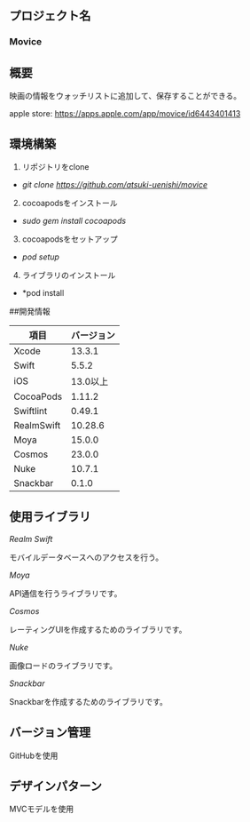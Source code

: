 ## プロジェクト名
### Movice

## 概要
映画の情報をウォッチリストに追加して、保存することができる。

apple store: https://apps.apple.com/app/movice/id6443401413

## 環境構築
1. リポジトリをclone 

- *git clone https://github.com/atsuki-uenishi/movice*

2. cocoapodsをインストール 

- *sudo gem install cocoapods*

3. cocoapodsをセットアップ

- *pod setup*

4. ライブラリのインストール

- *pod install

##開発情報

| 項目 | バージョン |
| ---- | ---- |
| Xcode | 13.3.1 |
| Swift | 5.5.2 |
| iOS | 13.0以上 |
| CocoaPods | 1.11.2 |
| Swiftlint | 0.49.1 |
| RealmSwift | 10.28.6 |
| Moya | 15.0.0 |
| Cosmos | 23.0.0 |
| Nuke | 10.7.1 | 
| Snackbar | 0.1.0 |

## 使用ライブラリ
*Realm Swift*

モバイルデータベースへのアクセスを行う。

*Moya*

API通信を行うライブラリです。

*Cosmos*

レーティングUIを作成するためのライブラリです。

*Nuke*

画像ロードのライブラリです。

*Snackbar*

Snackbarを作成するためのライブラリです。

## バージョン管理
GitHubを使用

## デザインパターン
MVCモデルを使用
